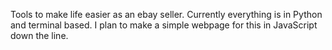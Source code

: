 Tools to make life easier as an ebay seller. Currently everything is in Python and terminal based. I plan to make a simple webpage for this in JavaScript down the line.
